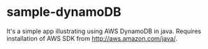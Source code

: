 sample-dynamoDB
===============
It's a simple app illustrating using AWS DynamoDB in java.
Requires installation of AWS SDK from http://aws.amazon.com/java/. 
